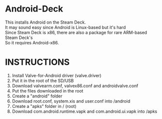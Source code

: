 # Android-Deck
This installs Android on the Steam Deck. <br>
It may sound easy since Android is Linux-based but it's hard <br>
Since Steam Deck is x86, there are also a package for rare ARM-based Steam Deck's <br>
So it requires Android-x86. <br>
# INSTRUCTIONS
1. Install Valve-for-Android driver (valve.driver) <br>
2. Put it in the root of the SD/USB <br>
3. Download valvearm.conf, valvex86.conf and androidvalve.conf <br>
4. Put the files downloaded in the root <br>
5. Create a "android" folder <br>
6. Download root.conf, system.xis and user.conf into /android
7. Create a "apks" folder in / (root) <br>
8. Download com.android.runtime.vapk and com.android.ui.vapk into /apks
